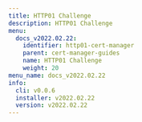 ```yaml
---
title: HTTP01 Challenge
description: HTTP01 Challenge
menu:
  docs_v2022.02.22:
    identifier: http01-cert-manager
    parent: cert-manager-guides
    name: HTTP01 Challenge
    weight: 20
menu_name: docs_v2022.02.22
info:
  cli: v0.0.6
  installer: v2022.02.22
  version: v2022.02.22
---
```


